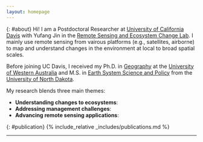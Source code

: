 ```yaml
---
layout: homepage
---
```


{: #about}
Hi! I am a Postdoctoral Researcher at [University of California Davis](https://www.ucdavis.edu/) with Yufang Jin in the [Remote Sensing and Ecosystem Change Lab](https://jin.ucdavis.edu/). I mainly use remote sensing from vairous platforms (e.g., satellites, airborne) to map and understand changes in the environment at local to broad spatial scales. 

Before joining UC Davis, I received my Ph.D. in [Geography](https://www.uwa.edu.au/schools/department-of-geography-and-planning) at the [University of Western Australia](https://www.uwa.edu.au) and M.S. in [Earth System Science and Policy](https://aero.und.edu/essp/index.html) from the [University of North Dakota](https://www.und.edu/).

My research blends three main themes: 

- **Understanding changes to ecosystems**: 
- **Addressing management challenges**:
- **Advancing remote sensing applications**: 

{: #publication}
{% include_relative _includes/publications.md %}

---
